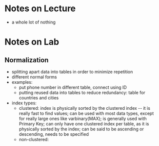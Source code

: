 # Notes on Lecture

- a whole lot of nothing

# Notes on Lab

## Normalization

- splitting apart data into tables in order to minimize repetition
- different normal forms
- examples:
    - put phone number in different table, connect using ID
    - putting reused data into tables to reduce redundancy: table for countries
      and cities
- index types:
    - clustered: index is physically sorted by the clustered index -- it is
      really fast to find values; can be used with most data types, except for
      really large ones like varbinary(MAX); is generally used with Primary
      Key; can only have one clustered index per table, as it is physically
      sorted by the index; can be said to be ascending or descending, needs to
      be specified
    - non-clustered: 
